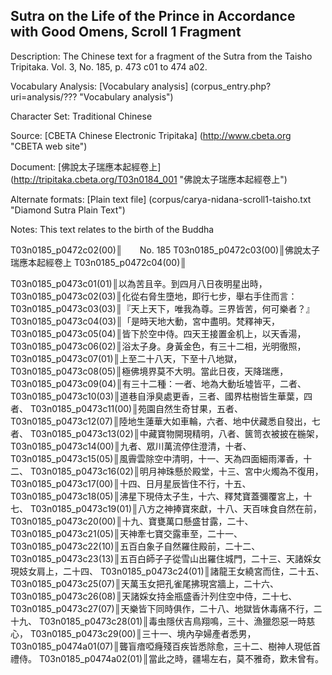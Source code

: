 ## Sutra on the Life of the Prince in Accordance with Good Omens, Scroll 1 Fragment

Description: The Chinese text for a fragment of the Sutra from the Taisho Tripitaka. Vol. 3, No. 185, p. 473 c01 to 474 a02.

Vocabulary Analysis: [Vocabulary analysis] (corpus_entry.php?uri=analysis/??? "Vocabulary analysis")

Character Set: Traditional Chinese

Source: [CBETA Chinese Electronic Tripitaka] (http://www.cbeta.org "CBETA web site")

Document: [佛說太子瑞應本起經卷上] (http://tripitaka.cbeta.org/T03n0184_001 "佛說太子瑞應本起經卷上")

Alternate formats: [Plain text file] (corpus/carya-nidana-scroll1-taisho.txt "Diamond Sutra Plain Text")

Notes: This text relates to the birth of the Buddha

T03n0185_p0472c02(00)║　　No. 185
T03n0185_p0472c03(00)║佛說太子瑞應本起經卷上
T03n0185_p0472c04(00)║

T03n0185_p0473c01(01)║以為苦且辛。到四月八日夜明星出時，
T03n0185_p0473c02(03)║化從右脅生墮地，即行七步，舉右手住而言：
T03n0185_p0473c03(03)║『天上天下，唯我為尊。三界皆苦，何可樂者？』
T03n0185_p0473c04(03)║「是時天地大動，宮中盡明。梵釋神天，
T03n0185_p0473c05(04)║皆下於空中侍。四天王接置金机上，以天香湯，
T03n0185_p0473c06(02)║浴太子身。身黃金色，有三十二相，光明徹照，
T03n0185_p0473c07(01)║上至二十八天，下至十八地獄，
T03n0185_p0473c08(05)║極佛境界莫不大明。當此日夜，天降瑞應，
T03n0185_p0473c09(04)║有三十二種：一者、地為大動坵墟皆平，二者、
T03n0185_p0473c10(03)║道巷自淨臭處更香，三者、國界枯樹皆生華葉，四者、
T03n0185_p0473c11(00)║苑園自然生奇甘果，五者、
T03n0185_p0473c12(07)║陸地生蓮華大如車輪，六者、地中伏藏悉自發出，七者、
T03n0185_p0473c13(02)║中藏寶物開現精明，八者、篋笥衣被披在椸架，
T03n0185_p0473c14(00)║九者、眾川萬流停住澄清，十者、
T03n0185_p0473c15(05)║風霽雲除空中清明，十一、天為四面細雨澤香，十二、
T03n0185_p0473c16(02)║明月神珠懸於殿堂，十三、宮中火燭為不復用，
T03n0185_p0473c17(00)║十四、日月星辰皆住不行，十五、
T03n0185_p0473c18(05)║沸星下現侍太子生，十六、釋梵寶蓋彌覆宮上，十七、
T03n0185_p0473c19(01)║八方之神捧寶來獻，十八、天百味食自然在前，
T03n0185_p0473c20(00)║十九、寶甕萬口懸盛甘露，二十、
T03n0185_p0473c21(05)║天神牽七寶交露車至，二十一、
T03n0185_p0473c22(10)║五百白象子自然羅住殿前，二十二、
T03n0185_p0473c23(13)║五百白師子子從雪山出羅住城門，二十三、天諸婇女現妓女肩上，二十四、
T03n0185_p0473c24(01)║諸龍王女繞宮而住，二十五、
T03n0185_p0473c25(07)║天萬玉女把孔雀尾拂現宮牆上，二十六、
T03n0185_p0473c26(08)║天諸婇女持金瓶盛香汁列住空中侍，二十七、
T03n0185_p0473c27(07)║天樂皆下同時俱作，二十八、地獄皆休毒痛不行，二十九、
T03n0185_p0473c28(01)║毒虫隱伏吉鳥翔鳴，三十、漁獵怨惡一時慈心，
T03n0185_p0473c29(00)║三十一、境內孕婦產者悉男，
T03n0185_p0474a01(07)║聾盲瘖啞癃殘百疾皆悉除愈，三十二、樹神人現低首禮侍。
T03n0185_p0474a02(01)║當此之時，疆場左右，莫不雅奇，歎未曾有。

